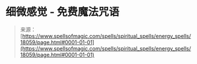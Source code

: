 <!--yml

category: 未分类

date: 2024-06-12 18:59:27

-->

# 细微感觉 - 免费魔法咒语

> 来源：[https://www.spellsofmagic.com/spells/spiritual_spells/energy_spells/18059/page.html#0001-01-01](https://www.spellsofmagic.com/spells/spiritual_spells/energy_spells/18059/page.html#0001-01-01)

